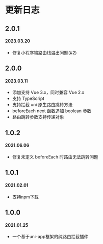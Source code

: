 # 更新日志

## 2.0.1
#### 2023.03.20
* 修复小程序端路由栈溢出问题(#2)

## 2.0.0
#### 2023.03.11
* 添加支持 Vue 3.x，同时兼容 Vue 2.x
* 支持 TypeScript
* 支持拦截 uni 原生路由跳转方法
* beforeEach next 函数追加 boolean 参数
* 路由跳转参数支持传递对象

## 1.0.2
#### 2021.06.06
* 修复未定义 beforeEach 时路由无法跳转问题

## 1.0.1
#### 2021.02.01
* 支持npm下载

## 1.0.0
#### 2021.01.25
* 一个基于uni-app框架的纯路由拦截插件